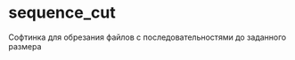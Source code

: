 sequence_cut
============

Софтинка для обрезания файлов с последовательностями до заданного размера
